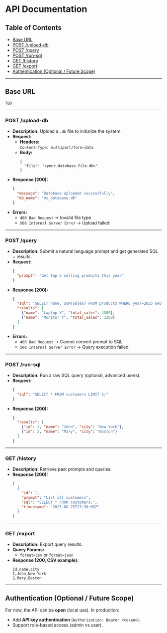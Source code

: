 # API Documentation

## Table of Contents
- [Base URL](#base-url)
- [POST /upload-db](#post-upload-db)
- [POST /query](#post-query)
- [POST /run-sql](#post-run-sql)
- [GET /history](#get-history)
- [GET /export](#get-export)
- [Authentication (Optional / Future Scope)](#authentication-optional--future-scope)

---

## Base URL
```
TBD

```

---

### **POST /upload-db**
- **Description:** Upload a `.db` file to initialize the system.  
- **Request:**  
  - **Headers:**  
    `Content-Type: multipart/form-data`  
  - **Body:**  
    ```form-data
    {
      "file": "<your_database_file.db>"
    }
    ```  
- **Response (200):**  
  ```json
  {
    "message": "Database uploaded successfully",
    "db_name": "my_database.db"
  }
  ```  
- **Errors:**  
  - `400 Bad Request` → Invalid file type  
  - `500 Internal Server Error` → Upload failed  

---

### **POST /query**
- **Description:** Submit a natural language prompt and get generated SQL + results.  
- **Request:**  
  ```json
  {
    "prompt": "Get top 5 selling products this year"
  }
  ```  
- **Response (200):**  
  ```json
  {
    "sql": "SELECT name, SUM(sales) FROM products WHERE year=2025 GROUP BY name ORDER BY SUM(sales) DESC LIMIT 5;",
    "results": [
      {"name": "Laptop X", "total_sales": 4500},
      {"name": "Monitor Y", "total_sales": 3200}
    ]
  }
  ```  
- **Errors:**  
  - `400 Bad Request` → Cannot convert prompt to SQL  
  - `500 Internal Server Error` → Query execution failed  

---

### **POST /run-sql**
- **Description:** Run a raw SQL query (optional, advanced users).  
- **Request:**  
  ```json
  {
    "sql": "SELECT * FROM customers LIMIT 5;"
  }
  ```  
- **Response (200):**  
  ```json
  {
    "results": [
      {"id": 1, "name": "John", "city": "New York"},
      {"id": 2, "name": "Mary", "city": "Boston"}
    ]
  }
  ```  

---

### **GET /history**
- **Description:** Retrieve past prompts and queries.  
- **Response (200):**  
  ```json
  [
    {
      "id": 1,
      "prompt": "List all customers",
      "sql": "SELECT * FROM customers;",
      "timestamp": "2025-08-25T17:30:00Z"
    }
  ]
  ```  

---

### **GET /export**
- **Description:** Export query results.  
- **Query Params:**  
  - `format=csv` or `format=json`  
- **Response (200, CSV example):**  
  ```
  id,name,city
  1,John,New York
  2,Mary,Boston
  ```  

---

## Authentication (Optional / Future Scope)
For now, the API can be **open** (local use). In production:  
- Add **API key authentication** (`Authorization: Bearer <token>`).  
- Support role-based access (admin vs user).
